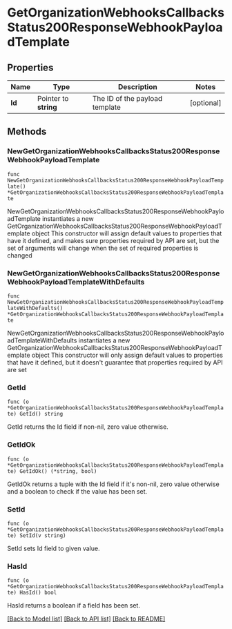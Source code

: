 # GetOrganizationWebhooksCallbacksStatus200ResponseWebhookPayloadTemplate

## Properties

Name | Type | Description | Notes
------------ | ------------- | ------------- | -------------
**Id** | Pointer to **string** | The ID of the payload template | [optional] 

## Methods

### NewGetOrganizationWebhooksCallbacksStatus200ResponseWebhookPayloadTemplate

`func NewGetOrganizationWebhooksCallbacksStatus200ResponseWebhookPayloadTemplate() *GetOrganizationWebhooksCallbacksStatus200ResponseWebhookPayloadTemplate`

NewGetOrganizationWebhooksCallbacksStatus200ResponseWebhookPayloadTemplate instantiates a new GetOrganizationWebhooksCallbacksStatus200ResponseWebhookPayloadTemplate object
This constructor will assign default values to properties that have it defined,
and makes sure properties required by API are set, but the set of arguments
will change when the set of required properties is changed

### NewGetOrganizationWebhooksCallbacksStatus200ResponseWebhookPayloadTemplateWithDefaults

`func NewGetOrganizationWebhooksCallbacksStatus200ResponseWebhookPayloadTemplateWithDefaults() *GetOrganizationWebhooksCallbacksStatus200ResponseWebhookPayloadTemplate`

NewGetOrganizationWebhooksCallbacksStatus200ResponseWebhookPayloadTemplateWithDefaults instantiates a new GetOrganizationWebhooksCallbacksStatus200ResponseWebhookPayloadTemplate object
This constructor will only assign default values to properties that have it defined,
but it doesn't guarantee that properties required by API are set

### GetId

`func (o *GetOrganizationWebhooksCallbacksStatus200ResponseWebhookPayloadTemplate) GetId() string`

GetId returns the Id field if non-nil, zero value otherwise.

### GetIdOk

`func (o *GetOrganizationWebhooksCallbacksStatus200ResponseWebhookPayloadTemplate) GetIdOk() (*string, bool)`

GetIdOk returns a tuple with the Id field if it's non-nil, zero value otherwise
and a boolean to check if the value has been set.

### SetId

`func (o *GetOrganizationWebhooksCallbacksStatus200ResponseWebhookPayloadTemplate) SetId(v string)`

SetId sets Id field to given value.

### HasId

`func (o *GetOrganizationWebhooksCallbacksStatus200ResponseWebhookPayloadTemplate) HasId() bool`

HasId returns a boolean if a field has been set.


[[Back to Model list]](../README.md#documentation-for-models) [[Back to API list]](../README.md#documentation-for-api-endpoints) [[Back to README]](../README.md)


